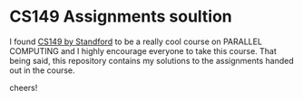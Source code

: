 # CS149 Assignments soultion

I found [CS149 by Standford](https://gfxcourses.stanford.edu/cs149/fall24) to be a really cool 
course on PARALLEL COMPUTING and I highly encourage everyone to take this course. That being said, this repository contains my solutions to the assignments handed out in the course. 

cheers!
